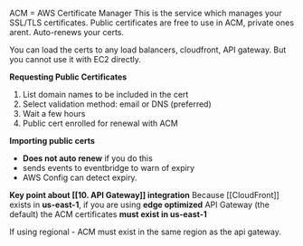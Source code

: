 ACM = AWS Certificate Manager
This is the service which manages your SSL/TLS certificates.
Public certificates are free to use in ACM, private ones arent.
Auto-renews your certs.

You can load the certs to any load balancers, cloudfront, API gateway.
But you cannot use it with EC2 directly.

**Requesting Public Certificates**
1. List domain names to be included in the cert
2. Select validation method: email or DNS (preferred)
3. Wait a few hours
4. Public cert enrolled for renewal with ACM

**Importing public certs**
- **Does not auto renew** if you do this
- sends events to eventbridge to warn of expiry
- AWS Config can detect expiry.

**Key point about [[10. API Gateway]] integration**
Because [[CloudFront]] exists in **us-east-1**, if you are using **edge optimized** API Gateway (the default) the ACM certificates **must exist in us-east-1**

If using regional - ACM must exist in the same region as the api gateway.